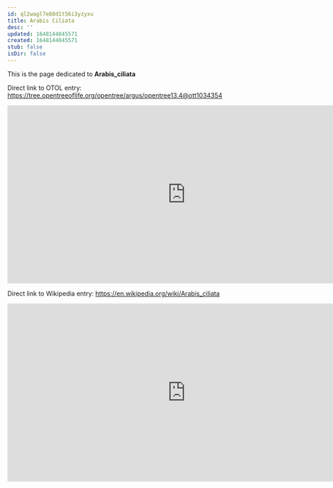 ```yaml
---
id: ql2wagl7e88d1t56i3yzyxu
title: Arabis Ciliata
desc: ''
updated: 1648144045571
created: 1648144045571
stub: false
isDir: false
---
```

This is the page dedicated to **Arabis_ciliata**


Direct link to OTOL entry: https://tree.opentreeoflife.org/opentree/argus/opentree13.4@ott1034354



<html>
    <body>
    <iframe src="https://tree.opentreeoflife.org/opentree/argus/opentree13.4@ott1034354"
    width="800" height="400" frameborder="0" allowfullscreen> </iframe>
    </body>
</html>
    


Direct link to Wikipedia entry: https://en.wikipedia.org/wiki/Arabis_ciliata



<html>
    <body>
    <iframe src="https://en.wikipedia.org/wiki/Arabis_ciliata"
    width="800" height="400" frameborder="0" allowfullscreen> </iframe>
    </body>
</html>
    
